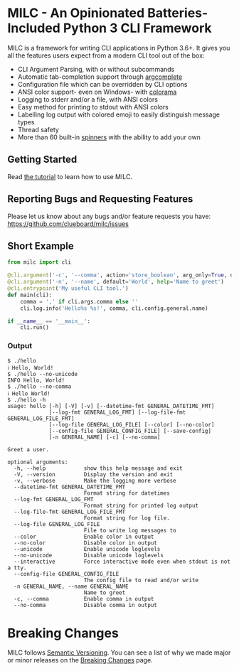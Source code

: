 # MILC - An Opinionated Batteries-Included Python 3 CLI Framework

MILC is a framework for writing CLI applications in Python 3.6+. It gives you all the features users expect from a modern CLI tool out of the box:

* CLI Argument Parsing, with or without subcommands
* Automatic tab-completion support through [argcomplete](https://github.com/kislyuk/argcomplete)
* Configuration file which can be overridden by CLI options
* ANSI color support- even on Windows- with [colorama](https://github.com/tartley/colorama)
* Logging to stderr and/or a file, with ANSI colors
* Easy method for printing to stdout with ANSI colors
* Labelling log output with colored emoji to easily distinguish message types
* Thread safety
* More than 60 built-in [spinners](https://github.com/manrajgrover/py-spinners) with the ability to add your own

## Getting Started

Read [the tutorial](tutorial.md) to learn how to use MILC.

## Reporting Bugs and Requesting Features

Please let us know about any bugs and/or feature requests you have: <https://github.com/clueboard/milc/issues>

## Short Example

```python
from milc import cli

@cli.argument('-c', '--comma', action='store_boolean', arg_only=True, default=True, help='comma in output')
@cli.argument('-n', '--name', default='World', help='Name to greet')
@cli.entrypoint('My useful CLI tool.')
def main(cli):
    comma = ',' if cli.args.comma else ''
    cli.log.info('Hello%s %s!', comma, cli.config.general.name)

if __name__ == '__main__':
    cli.run()
```

### Output

```
$ ./hello
ℹ Hello, World!
$ ./hello --no-unicode
INFO Hello, World!
$ ./hello --no-comma
ℹ Hello World!
$ ./hello -h
usage: hello [-h] [-V] [-v] [--datetime-fmt GENERAL_DATETIME_FMT]
             [--log-fmt GENERAL_LOG_FMT] [--log-file-fmt GENERAL_LOG_FILE_FMT]
             [--log-file GENERAL_LOG_FILE] [--color] [--no-color]
             [--config-file GENERAL_CONFIG_FILE] [--save-config]
             [-n GENERAL_NAME] [-c] [--no-comma]

Greet a user.

optional arguments:
  -h, --help            show this help message and exit
  -V, --version         Display the version and exit
  -v, --verbose         Make the logging more verbose
  --datetime-fmt GENERAL_DATETIME_FMT
                        Format string for datetimes
  --log-fmt GENERAL_LOG_FMT
                        Format string for printed log output
  --log-file-fmt GENERAL_LOG_FILE_FMT
                        Format string for log file.
  --log-file GENERAL_LOG_FILE
                        File to write log messages to
  --color               Enable color in output
  --no-color            Disable color in output
  --unicode             Enable unicode loglevels
  --no-unicode          Disable unicode loglevels
  --interactive         Force interactive mode even when stdout is not a tty.
  --config-file GENERAL_CONFIG_FILE
                        The config file to read and/or write
  -n GENERAL_NAME, --name GENERAL_NAME
                        Name to greet
  -c, --comma           Enable comma in output
  --no-comma            Disable comma in output
```

# Breaking Changes

MILC follows [Semantic Versioning](https://semver.org/). You can see a list of why we made major or minor releases on the [Breaking Changes](https://milc.clueboard.co/#/breaking_changes) page.
